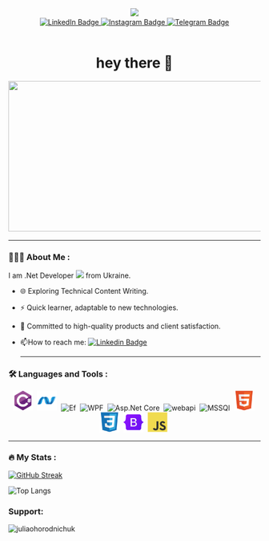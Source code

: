 <div id="header" align="center">
  <img src="https://media.giphy.com/media/M9gbBd9nbDrOTu1Mqx/giphy.gif" width="100"/>
</div>
<div id="badges" align="center">
  <a href="https://www.linkedin.com/in/julia-ohorodnichuk-656554251/">
    <img src="https://img.shields.io/badge/LinkedIn-blue?style=for-the-badge&logo=linkedin&logoColor=white" alt="LinkedIn Badge"/>
  </a>
  <a href="https://www.instagram.com/julia_ohorodnichuk/">
    <img src="https://img.shields.io/badge/Instagram-orange?logo=instagram&logoColor=white&style=for-the-badge" alt="Instagram Badge"/>
  </a>
  <a href="https://t.me/juliaohorodnichuk">
    <img src="https://img.shields.io/badge/Telegram-blue?logo=telegram&logoColor=white&style=for-the-badge" alt="Telegram Badge"/>
  </a>
</div>
<div  align="center">
<img src="https://komarev.com/ghpvc/?username=ohorodnichuk17&style=flat-square&color=blue" alt=""/>
</div>
<h1 align="center">hey there 👋</h1>
<div align="center">
  <img src="https://media.giphy.com/media/dWesBcTLavkZuG35MI/giphy.gif" width="600" height="300"/>
</div>
<hr/>

### 👩🏽‍💻 About Me :
I am .Net Developer <img src="https://media.giphy.com/media/WUlplcMpOCEmTGBtBW/giphy.gif" width="30"> from Ukraine.

- :globe_with_meridians: Exploring Technical Content Writing.

- :zap: Quick learner, adaptable to new technologies.

- :star2: Committed to high-quality products and client satisfaction.

- :mailbox:How to reach me: [![Linkedin Badge](https://img.shields.io/badge/-julia-blue?style=flat&logo=Telegram&logoColor=white)](https://t.me/juliaohorodnichuk)
  <hr/>
### 🛠️ Languages and Tools :
<div align="center"> 
  <img src="https://github.com/devicons/devicon/blob/master/icons/csharp/csharp-original.svg" title="CSharp" alt="CSharp" width="40" height="40"/>&nbsp;
    <img src="https://github.com/devicons/devicon/blob/master/icons/dot-net/dot-net-original.svg" title="DotNet" alt="DotNet" width="40" height="40"/>&nbsp;
  <img src="https://miro.medium.com/v2/resize:fit:600/0*08bsUxGq5YGlofxO.png" title="Ef" alt="Ef" width="40" height="40"/>&nbsp;
    <img src="https://res.cloudinary.com/djproto/image/upload/v1661857125/dj/technologies/logo/tech-WPF.png" title="WPF" alt="WPF" width="40" height="40"/>&nbsp;
   <img src="https://icons-for-free.com/download-icon-asp-1320184805417750774_512.png" title="Asp.Net Core" alt="Asp.Net Core" width="40" height="40"/>&nbsp;
      <img src="https://nilavpatel.github.io/images/webapi.png" title="webapi" alt="webapi" width="40" height="40"/>&nbsp;
  <img src="https://icons.veryicon.com/png/o/application/designer-icon/sql-5.png" title="MSSQl" alt="MSSQl" width="40" height="40"/>&nbsp;
    <img src="https://github.com/devicons/devicon/blob/master/icons/html5/html5-original.svg" title="html" alt="html" width="40" height="40"/>&nbsp;
    <img src="https://github.com/devicons/devicon/blob/master/icons/css3/css3-original.svg" title="css" alt="css" width="40" height="40"/>&nbsp;
  <img src="https://github.com/devicons/devicon/blob/master/icons/bootstrap/bootstrap-original.svg" title="Bootstrap" alt="Bootstrap" width="40" height="40"/>&nbsp;
  <img src="https://github.com/devicons/devicon/blob/master/icons/javascript/javascript-original.svg" title="js" alt="js" width="40" height="40"/>&nbsp;
</div>
<hr/>

### 🔥 My Stats :
[![GitHub Streak](http://github-readme-streak-stats.herokuapp.com?user=ohorodnichuk17)](https://git.io/streak-stats)

![Top Langs](https://github-readme-stats.vercel.app/api/top-langs/?username=ohorodnichuk17&layout=compact)

<h3 align="left">Support:</h3>
<p><a href="https://ko-fi.com/juliaohorodnichuk"> <img align="left" src="https://cdn.ko-fi.com/cdn/kofi3.png?v=3" height="50" width="210" alt="juliaohorodnichuk" /></a></p><br><br>

